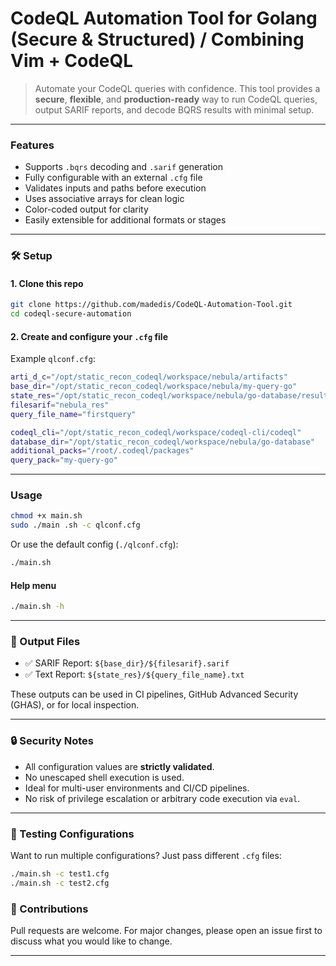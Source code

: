 

#  CodeQL Automation Tool for Golang (Secure & Structured) / Combining Vim + CodeQL

> Automate your CodeQL queries with confidence. This tool provides a **secure**, **flexible**, and **production-ready** way to run CodeQL queries, output SARIF reports, and decode BQRS results with minimal setup.

---

###  Features

-  Supports `.bqrs` decoding and `.sarif` generation
-  Fully configurable with an external `.cfg` file
-  Validates inputs and paths before execution
-  Uses associative arrays for clean logic
-  Color-coded output for clarity
-  Easily extensible for additional formats or stages

---

### 🛠️ Setup

#### 1. Clone this repo

```bash
git clone https://github.com/madedis/CodeQL-Automation-Tool.git
cd codeql-secure-automation
```

#### 2. Create and configure your `.cfg` file

Example `qlconf.cfg`:

```bash
arti_d_c="/opt/static_recon_codeql/workspace/nebula/artifacts"
base_dir="/opt/static_recon_codeql/workspace/nebula/my-query-go"
state_res="/opt/static_recon_codeql/workspace/nebula/go-database/results/my-go-query"
filesarif="nebula_res"
query_file_name="firstquery"

codeql_cli="/opt/static_recon_codeql/workspace/codeql-cli/codeql"
database_dir="/opt/static_recon_codeql/workspace/nebula/go-database"
additional_packs="/root/.codeql/packages"
query_pack="my-query-go"
```

---

###  Usage

```bash
chmod +x main.sh
sudo ./main .sh -c qlconf.cfg
```

Or use the default config (`./qlconf.cfg`):

```bash
./main.sh
```

####  Help menu

```bash
./main.sh -h
```

---

### 📂 Output Files

- ✅ SARIF Report: `${base_dir}/${filesarif}.sarif`
- ✅ Text Report: `${state_res}/${query_file_name}.txt`

These outputs can be used in CI pipelines, GitHub Advanced Security (GHAS), or for local inspection.

---

### 🔒 Security Notes

- All configuration values are **strictly validated**.
- No unescaped shell execution is used.
- Ideal for multi-user environments and CI/CD pipelines.
- No risk of privilege escalation or arbitrary code execution via `eval`.

---

### 🧪 Testing Configurations

Want to run multiple configurations? Just pass different `.cfg` files:

```bash
./main.sh -c test1.cfg
./main.sh -c test2.cfg
```

### 🤝 Contributions

Pull requests are welcome. For major changes, please open an issue first to discuss what you would like to change.

---

